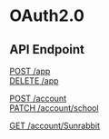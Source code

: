 # OAuth2.0

## API Endpoint

[POST /app](./app.md) <!-- 앱생성 -->  
[DELETE /app](./app.md) <!-- 앱 삭제 -->

[POST /account](./account.md) <!-- 로그인 -->  
[PATCH /account/school](./account.md) <!-- 학년 반 번호 등 정보 입력 -->  

[GET /account/Sunrabbit](./account.md) <!-- 유저 정보 조회 -->
